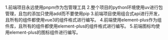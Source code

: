 1.前端项目永远使用pnpm作为包管理工具
2.整个项目的python环境使用uv进行包管理，且包的添加只使用add而不要使用pip
3.前端项目使用组合式api进行开发，且所有的组件都使用vue3的组件格式进行编写。
4.前端使用element-plus作为组件库，且所有的组件都使用element-plus的组件格式进行编写。
5.前端图标均使用element-plus的图标组件进行编写。